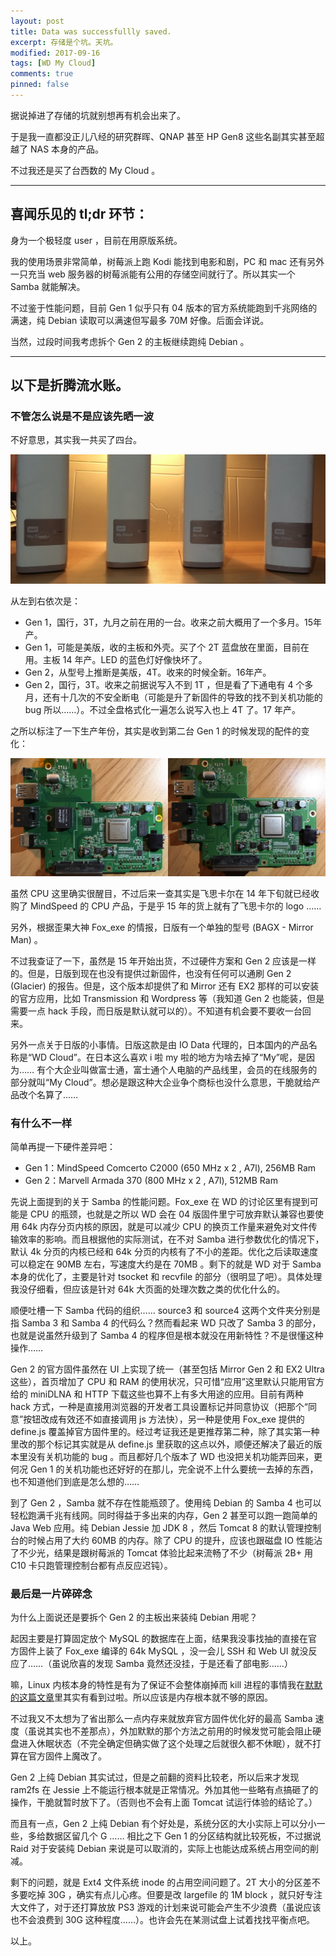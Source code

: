 ```yaml
---
layout: post
title: Data was successfullly saved.
excerpt: 存储是个坑。天坑。
modified: 2017-09-16
tags: [WD My Cloud]
comments: true
pinned: false
---
```


据说掉进了存储的坑就别想再有机会出来了。

于是我一直都没正儿八经的研究群晖、QNAP 甚至 HP Gen8 这些名副其实甚至超越了 NAS 本身的产品。

不过我还是买了台西数的 My Cloud 。

----

## 喜闻乐见的 tl;dr 环节：

身为一个极轻度 user ，目前在用原版系统。

我的使用场景非常简单，树莓派上跑 Kodi 能找到电影和剧，PC 和 mac 还有另外一只充当 web 服务器的树莓派能有公用的存储空间就行了。所以其实一个 Samba 就能解决。

不过鉴于性能问题，目前 Gen 1 似乎只有 04 版本的官方系统能跑到千兆网络的满速，纯 Debian 读取可以满速但写最多 70M 好像。后面会详说。

当然，过段时间我考虑拆个 Gen 2 的主板继续跑纯 Debian 。

----

## 以下是折腾流水账。

### 不管怎么说是不是应该先晒一波

不好意思，其实我一共买了四台。

![而且全部来自闲鱼](/assets/img/2017-09-16-cloud-in-my-room/IMG_8362.JPG "…是不是有点儿任性了")

从左到右依次是：
* Gen 1，国行，3T，九月之前在用的一台。收来之前大概用了一个多月。15年产。
* Gen 1，可能是美版，收的主板和外壳。买了个 2T 蓝盘放在里面，目前在用。主板 14 年产。LED 的蓝色灯好像快坏了。
* Gen 2，从型号上推断是美版，4T。收来的时候全新。16年产。
* Gen 2，国行，3T。收来之前据说写入不到 1T ，但是看了下通电有 4 个多月，还有十几次的不安全断电（可能是升了新固件的导致的找不到关机功能的 bug 所以……）。不过全盘格式化一遍怎么说写入也上 4T 了。17 年产。

之所以标注了一下生产年份，其实是收到第二台 Gen 1 的时候发现的配件的变化：

![CPU 首当其冲的吸引了我的视线](/assets/img/2017-09-16-cloud-in-my-room/IMG_83178.JPG "左边 14 年，右边 15 年")

虽然 CPU 这里确实很醒目，不过后来一查其实是飞思卡尔在 14 年下旬就已经收购了 MindSpeed 的 CPU 产品，于是乎 15 年的货上就有了飞思卡尔的 logo ……

另外，根据歪果大神 Fox_exe 的情报，日版有一个单独的型号 (BAGX - Mirror Man) 。

不过我查证了一下，虽然是 15 年开始出货，不过硬件方案和 Gen 2 应该是一样的。但是，日版到现在也没有提供过新固件，也没有任何可以通刷 Gen 2 (Glacier) 的报告。但是，这个版本却提供了和 Mirror 还有 EX2 那样的可以安装的官方应用，比如 Transmission 和 Wordpress 等（我知道 Gen 2 也能装，但是需要一点 hack 手段，而日版是默认就可以的）。不知道有机会要不要收一台回来。

另外一点关于日版的小事情。日版这款是由 IO Data 代理的，日本国内的产品名称是“WD Cloud”。在日本这么喜欢 i 啦 my 啦的地方为啥去掉了“My”呢，是因为…… 有个大企业叫做富士通，富士通个人电脑的产品线里，会员的在线服务的部分就叫“My Cloud”。想必是跟这种大企业争个商标也没什么意思，干脆就给产品改个名算了……

### 有什么不一样

简单再提一下硬件差异吧：
* Gen 1：MindSpeed Comcerto C2000 (650 MHz x 2 , A7l), 256MB Ram
* Gen 2：Marvell Armada 370 (800 MHz x 2 , A7l), 512MB Ram

先说上面提到的关于 Samba 的性能问题。Fox_exe 在 WD 的讨论区里有提到可能是 CPU 的瓶颈，也就是之所以 WD 会在 04 版固件里宁可放弃默认兼容也要使用 64k 内存分页内核的原因，就是可以减少 CPU 的换页工作量来避免对文件传输效率的影响。而且根据他的实际测试，在不对 Samba 进行参数优化的情况下，默认 4k 分页的内核已经和 64k 分页的内核有了不小的差距。优化之后读取速度可以稳定在 90MB 左右，写速度大约是在 70MB 。剩下的就是 WD 对于 Samba 本身的优化了，主要是针对 tsocket 和 recvfile 的部分（很明显了吧）。具体处理我没仔细看，但应该是针对 64k 大页面的处理次数之类的优化什么的。

顺便吐槽一下 Samba 代码的组织…… source3 和 source4 这两个文件夹分别是指 Samba 3 和 Samba 4 的代码么？然而看起来 WD 只改了 Samba 3 的部分，也就是说虽然升级到了 Samba 4 的程序但是根本就没在用新特性？不是很懂这种操作……

Gen 2 的官方固件虽然在 UI 上实现了统一（甚至包括 Mirror Gen 2 和 EX2 Ultra 这些），首页增加了 CPU 和 RAM 的使用状况，只可惜“应用”这里默认只能用官方给的 miniDLNA 和 HTTP 下载这些也算不上有多大用途的应用。目前有两种 hack 方式，一种是直接用浏览器的开发者工具设置标记并同意协议（把那个“同意”按钮改成有效还不如直接调用 js 方法快），另一种是使用 Fox_exe 提供的 define.js 覆盖掉官方固件里的。经过考证我还是更推荐第二种，除了其实第一种里改的那个标记其实就是从 define.js 里获取的这点以外，顺便还解决了最近的版本里没有关机功能的 bug 。而且都好几个版本了 WD 也没把关机功能弄回来，更何况 Gen 1 的关机功能也还好好的在那儿，完全说不上什么要统一去掉的东西，也不知道他们到底是怎么想的……

到了 Gen 2 ，Samba 就不存在性能瓶颈了。使用纯 Debian 的 Samba 4 也可以轻松跑满千兆有线网。同时得益于多出来的内存，Gen 2 甚至可以跑一跑简单的 Java Web 应用。纯 Debian Jessie 加 JDK 8 ，然后 Tomcat 8 的默认管理控制台的时候占用了大约 60MB 的内存。除了 CPU 的提升，应该也跟磁盘 IO 性能沾了不少光，结果是跟树莓派的 Tomcat 体验比起来流畅了不少（树莓派 2B+ 用 C10 卡只跑管理控制台都有点反应迟钝）。

### 最后是一片碎碎念

为什么上面说还是要拆个 Gen 2 的主板出来装纯 Debian 用呢？

起因主要是打算固定放个 MySQL 的数据库在上面，结果我没事找抽的直接在官方固件上装了 Fox_exe 编译的 64k MySQL ，没一会儿 SSH 和 Web UI 就没反应了……（虽说欣喜的发现 Samba 竟然还没挂，于是还看了部电影……）

嘛，Linux 内核本身的特性是有为了保证不会整体崩掉而 kill 进程的事情我在[默默的这篇文章](https://www.mobibrw.com/2014/1477)里其实有看到过啦。所以应该是内存根本就不够的原因。

不过我又不太想为了省出那么一点内存来就放弃官方固件优化好的最高 Samba 速度（虽说其实也不差那点），外加默默的那个方法之前用的时候发觉可能会阻止硬盘进入休眠状态（不完全确定但确实做了这个处理之后就很久都不休眠），就不打算在官方固件上魔改了。

Gen 2 上纯 Debian 其实试过，但是之前翻的资料比较老，所以后来才发现 ram2fs 在 Jessie 上不能运行根本就是正常情况。外加其他一些略有点搞砸了的操作，干脆就暂时放下了。（否则也不会有上面 Tomcat 试运行体验的结论了。）

而且有一点，Gen 2 上纯 Debian 有个好处是，系统分区的大小实际上可以分小一些，多给数据区留几个 G …… 相比之下 Gen 1 的分区结构就比较死板，不过据说 Raid 对于安装纯 Debian 来说是可以取消的，实际上也能达成系统占用空间的削减。

剩下的问题，就是 Ext4 文件系统 inode 的占用空间问题了。2T 大小的分区差不多要吃掉 30G ，确实有点儿心疼。但要是改 largefile 的 1M block ，就只好专注大文件了，对于还打算放放 PS3 游戏的计划来说可能会产生不少浪费（虽说应该也不会浪费到 30G 这种程度……）。也许会先在某测试盘上试着找找平衡点吧。

以上。
